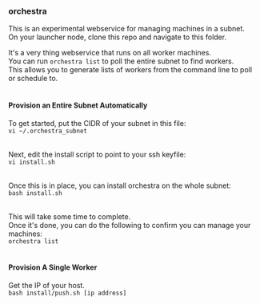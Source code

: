 ### orchestra

This is an experimental webservice for managing machines in a subnet.<br>
On your launcher node, clone this repo and navigate to this folder.<br>

It's a very thing webservice that runs on all worker machines.<br>
You can run ```orchestra list``` to poll the entire subnet to find workers.<br>
This allows you to generate lists of workers from the command line to poll or schedule to.<br><br>

#### Provision an Entire Subnet Automatically

To get started, put the CIDR of your subnet in this file:<br>
```vi ~/.orchestra_subnet```<br><br>

Next, edit the install script to point to your ssh keyfile:<br>
```vi install.sh```<br><br>

Once this is in place, you can install orchestra on the whole subnet:<br>
```bash install.sh```<br><br>

This will take some time to complete.<br>
Once it's done, you can do the following to confirm you can manage your machines:<br>
```orchestra list```<br><br>

#### Provision A Single Worker
Get the IP of your host.<br>
```bash install/push.sh [ip address]```<br><br>
